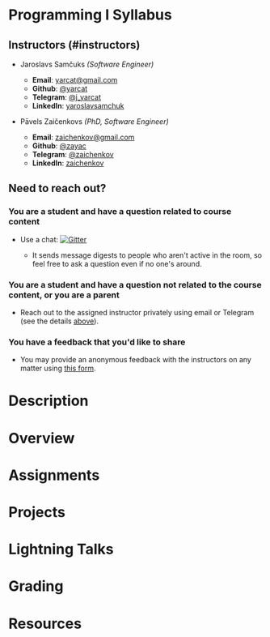 # Programming I Syllabus

## Instructors (#instructors)

* Jaroslavs Samčuks *(Software Engineer)*

  * **Email**: [yarcat@gmail.com](mailto:yarcat@gmail.com)
  * **Github**: [@yarcat](https://github.com/yarcat)
  * **Telegram**: [@j_yarcat](https://t.me/j_yarcat)
  * **LinkedIn**: [yaroslavsamchuk](https://www.linkedin.com/in/yaroslavsamchuk/)

* Pāvels Zaičenkovs *(PhD, Software Engineer)*

  * **Email**: [zaichenkov@gmail.com](mailto:zaichenkov@gmail.com)
  * **Github**: [@zayac](https://github.com/zayac)
  * **Telegram**: [@zaichenkov](https://t.me/zaichenkov)
  * **LinkedIn**: [zaichenkov](https://www.linkedin.com/in/zaichenkov/)

## Need to reach out?

### You are a student and have a question related to course content

 * Use a chat: [![Gitter](https://badges.gitter.im/prog-1-2021/discussions.svg)](https://gitter.im/prog-1-2021/discussions)

   * It sends message digests to people who aren't active in the room, so feel
     free to ask a question even if no one's around.

### You are a student and have a question **not** related to the course content, or you are a parent

 * Reach out to the assigned instructor privately using email or Telegram (see the details [above](#instructors)).

### You have a feedback that you'd like to share

* You may provide an anonymous feedback with the instructors on any matter
  using [this form](https://forms.gle/wnz34UsC3iFsEAgp8).

# Description

# Overview

# Assignments

# Projects

# Lightning Talks

# Grading

# Resources
